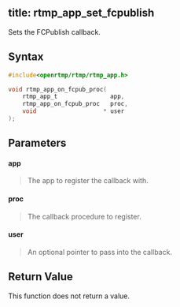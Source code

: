 title: rtmp_app_set_fcpublish
--------------------------

Sets the FCPublish callback.

## Syntax ##

```c
#include<openrtmp/rtmp/rtmp_app.h>

void rtmp_app_on_fcpub_proc( 
	rtmp_app_t               app, 
	rtmp_app_on_fcpub_proc   proc, 
	void                   * user 
);
```

## Parameters ##
#### app ####
> The app to register the callback with.

#### proc ####
> The callback procedure to register.

#### user ####
> An optional pointer to pass into the callback.

## Return Value ##
This function does not return a value.
